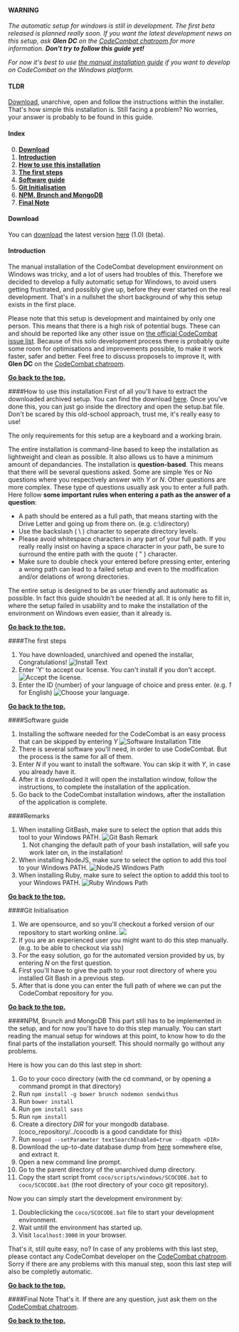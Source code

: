 #### WARNING
_The automatic setup for windows is still in development. The first beta released is planned really soon. If you want the latest development news on this setup, ask **Glen DC** on the [CodeCombat chatroom](http://www.hipchat.com/g3plnOKqa).for more information. **Don't try to follow this guide yet!**_

_For now it's best to use [the manual installation guide](https://github.com/codecombat/codecombat/wiki/Windows-Development-Environment-Setup-Guide) if you want to develop on CodeCombat on the Windows platform._

#### TLDR
[Download](#download), unarchive, open and follow the instructions within the installer. That's how simple this installation is. Still facing a problem? No worries, your answer is probably to be found in this guide.

#### Index
0. **[Download](#download)**
1. **[Introduction](#introduction)**
2. **[How to use this installation](#how-to-use-this-installation)**
3. **[The first steps](#the-first-steps)**
4. **[Software guide](#software-guide)**
5. **[Git Initialisation](#git-initialisation)**
6. **[NPM, Brunch and MongoDB](#npm-brunch-and-mongodb)**
7. **[Final Note](#final-note)**

#### Download
You can [download](#download) the latest version [here](https://www.google.com/#q=Sorry+the+setup+is+not+available+yet.) (1.0) (beta).

#### Introduction
The manual installation of the CodeCombat development environment on Windows was tricky, and a lot of users had troubles of this. Therefore we decided to develop a fully automatic setup for Windows, to avoid users getting frustrated, and possibly give up, before they ever started on the real development. That's in a nullshet the short background of why this setup exists in the first place.

Please note that this setup is development and maintained by only one person. This means that there is a high risk of potential bugs. These can and should be reported like any other issue on [the official CodeCombat issue list](https://github.com/codecombat/codecombat/issues?labels=enhancement&state=open). Because of this solo development process there is probably quite some room for optimisations and improvements possible, to make it work faster, safer and better. Feel free to discuss proposels to improve it, with **Glen DC** on the [CodeCombat chatroom](http://www.hipchat.com/g3plnOKqa).

**[Go back to the top.](#index)**

####How to use this installation
First of all you'll have to extract the downloaded archived setup. You can find the download [here](#download). Once you've done this, you can just go inside the directory and open the setup.bat file. Don't be scared by this old-school approach, trust me, it's really easy to use!

The only requirements for this setup are a keyboard and a working brain.

The entire installation is command-line based to keep the installation as lightweight and clean as possible. It also allows us to have a minimum amount of depandancies. The installation is **question-based**. This means that there will be several questions asked. Some are simple Yes or No questions where you respectively answer with _Y_ or _N_. Other questions are more complex. These type of questions usually ask you to enter a full path. Here follow **some important rules when entering a path as the answer of a question**:
* A path should be entered as a full path, that means starting with the Drive Letter and going up from there on. (e.g. c:\directory)
* Use the backslash ( \\ ) character to seperate directory levels.
* Please avoid whitespace characters in any part of your full path. If you really really insist on having a space character in your path, be sure to surround the entire path with the quote ( " ) character.
* Make sure to double check your entered before pressing enter, entering a wrong path can lead to a failed setup and even to the modification and/or delations of wrong directories.

The entire setup is designed to be as user friendly and automatic as possible. In fact this guide shouldn't be needed at all. It is only here to fill in, where the setup failed in usability and to make the installation of the environment on Windows even easier, than it already is.

**[Go back to the top.](#index)**

####The first steps
1. You have downloaded, unarchived and opened the installar, Congratulations! ![Install Text](https://dl.dropboxusercontent.com/u/80071057/codecombat/1_title.png)
2. Enter 'Y' to accept our license. You can't install if you don't accept. ![Accept the license.](https://dl.dropboxusercontent.com/u/80071057/codecombat/1_license.png)
3. Enter the ID (number) of your language of choice and press enter. (e.g. _1_ for English) ![Choose your language.](https://dl.dropboxusercontent.com/u/80071057/codecombat/1_language.png)

**[Go back to the top.](#index)**

####Software guide
1. Installing the software needed for the CodeCombat is an easy process that can be skipped by entering _Y_ ![Software Installation Title](https://dl.dropboxusercontent.com/u/80071057/codecombat/2_title.png)
2. There is several software you'll need, in order to use CodeCombat. But the process is the same for all of them.
  1. Enter _N_ if you want to install the software. You can skip it with _Y_, in case you already have it.
  2. After it is downloaded it will open the installation window, follow the instructions, to complete the installation of the application.
  3. Go back to the CodeCombat installation windows, after the installation of the application is complete.

####Remarks
1. When installing GitBash, make sure to select the option that adds this tool to your Windows PATH.
![Git Bash Remark](https://dl.dropboxusercontent.com/u/80071057/codecombat/gitbash_path.png)
   1. Not changing the default path of your bash installation, will safe you work later on, in the installation!
2. When installing NodeJS, make sure to select the option to add this tool to your Windows PATH. ![NodeJS Windows Path](https://dl.dropboxusercontent.com/u/80071057/codecombat/nodejs_path.png)
3. When installing Ruby, make sure to select the option to addd this tool to your Windows PATH. ![Ruby Windows Path](https://dl.dropboxusercontent.com/u/80071057/codecombat/ruby_path.png)

**[Go back to the top.](#index)**

####Git Initialisation
1. We are opensource, and so you'll checkout a forked version of our repository to start working online. ![](https://dl.dropboxusercontent.com/u/80071057/codecombat/3_title.png)
  1. If you are an experienced user you might want to do this step manually. (e.g. to be able to checkout via ssh)
  2. For the easy solution, go for the automated version provided by us, by entering _N_ on the first question.
   1. First you'll have to give the path to your root directory of where you installed Git Bash in a previous step.
   2. After that is done you can enter the full path of where we can put the CodeCombat repository for you.

**[Go back to the top.](#index)**

####NPM, Brunch and MongoDB
This part still has to be implemented in the setup, and for now you'll have to do this step manually. You can start reading the manual setup for windows at this point, to know how to do the final parts of the installation yourself. This should normally go without any problems.

Here is how you can do this last step in short:

1. Go to your coco directory (with the cd command, or by opening a command prompt in that directory)
2. Run `npm install -g bower brunch nodemon sendwithus`
3. Run `bower install`
4. Run `gem install sass`
5. Run `npm install`
6. Create a directory _DIR_ for your mongodb database. (coco_repository/../cocodb is a good candidate for this)
7. Run `mongod --setParameter textSearchEnabled=true --dbpath <DIR>`
8. Download the up-to-date database dump from [here](http://23.21.59.137/dump.tar.gz) somewhere else, and extract it.
9. Open a new command line prompt.
10. Go to the parent directory of the unarchived dump directory.
11. Copy the start script fromt `coco/scripts/windows/SCOCODE.bat` to `coco/SCOCODE.bat` (the root directory of your coco git repository).

Now you can simply start the development environment by:

1. Doubleclicking the `coco/SCOCODE.bat` file to start your development environment.
2. Wait untill the environment has started up.
3. Visit `localhost:3000` in your browser.

That's it, still quite easy, no? In case of any problems with this last step, please contact any CodeCombat developer on the [CodeCombat chatroom](http://www.hipchat.com/g3plnOKqa). Sorry if there are any problems with this manual step, soon this last step will also be completly automatic.

**[Go back to the top.](#index)**

####Final Note
That's it. If there are any question, just ask them on the [CodeCombat chatroom](http://www.hipchat.com/g3plnOKqa). 

**[Go back to the top.](#index)**